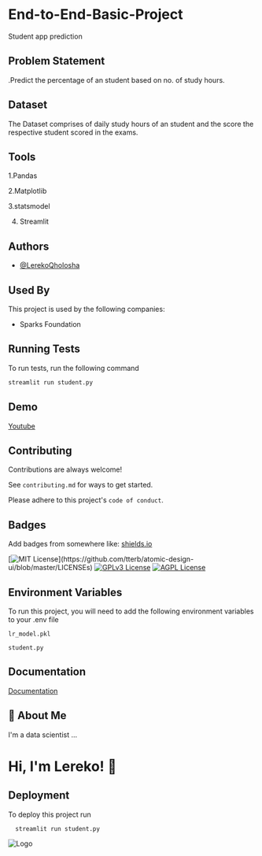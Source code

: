 # End-to-End-Basic-Project
Student app prediction
## Problem Statement
.Predict the percentage of an student based on no. of study hours.

## Dataset
The Dataset comprises of daily study hours of an student and the score the respective student scored in the exams.

## Tools
1.Pandas

2.Matplotlib

3.statsmodel


4. Streamlit




## Authors

- [@LerekoQholosha](https://github.com/lerekoqholosha)


## Used By

This project is used by the following companies:

- Sparks Foundation


## Running Tests

To run tests, run the following command

```bash
streamlit run student.py
```



## Demo

[Youtube](https://youtu.be/GUd1BVCUMDw)


## Contributing

Contributions are always welcome!

See `contributing.md` for ways to get started.

Please adhere to this project's `code of conduct`.


## Badges

Add badges from somewhere like: [shields.io](https://shields.io/)

[![MIT License](https://img.shields.io/apm/l/atomic-design-ui.svg?)](https://github.com/tterb/atomic-design-ui/blob/master/LICENSEs)
[![GPLv3 License](https://img.shields.io/badge/License-GPL%20v3-yellow.svg)](https://opensource.org/licenses/)
[![AGPL License](https://img.shields.io/badge/license-AGPL-blue.svg)](http://www.gnu.org/licenses/agpl-3.0)


## Environment Variables

To run this project, you will need to add the following environment variables to your .env file

`lr_model.pkl`

`student.py`



## Documentation

[Documentation](https://linktodocumentation)


## 🚀 About Me
I'm a data scientist ...


# Hi, I'm Lereko! 👋


## Deployment

To deploy this project run

```bash
  streamlit run student.py
```


![Logo](https://camo.githubusercontent.com/62da68eb62b1e5f175f7d1f0191dd89a653d7908feb22d37d4a0ab07365d6791/68747470733a2f2f6d656469612e67697068792e636f6d2f6d656469612f4d3967624264396e6244724f5475314d71782f67697068792e676966)


